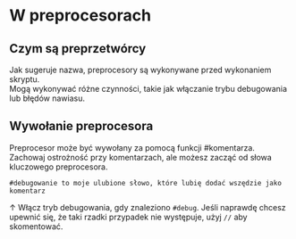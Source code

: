 # W preprocesorach

## Czym są preprzetwórcy

Jak sugeruje nazwa, preprocesory są wykonywane przed wykonaniem skryptu.  
Mogą wykonywać różne czynności, takie jak włączanie trybu debugowania lub błędów nawiasu.

## Wywołanie preprocesora

Preprocesor może być wywołany za pomocą funkcji #komentarza.  
Zachowaj ostrożność przy komentarzach, ale możesz zacząć od słowa kluczowego preprocesora.

```zenscript
#debugowanie to moje ulubione słowo, które lubię dodać wszędzie jako komentarz
```

↑ Włącz tryb debugowania, gdy znaleziono `#debug`. Jeśli naprawdę chcesz upewnić się, że taki rzadki przypadek nie występuje, użyj `//` aby skomentować.
